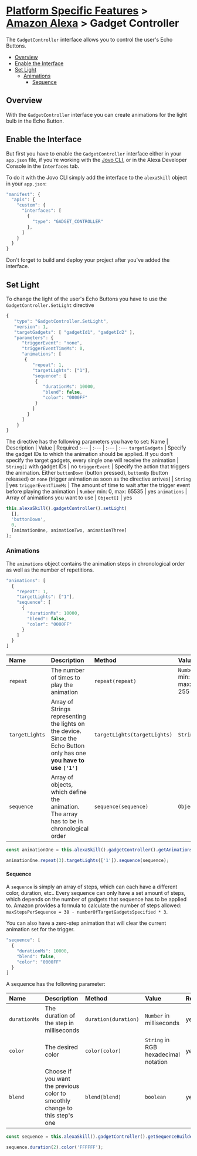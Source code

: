 # [Platform Specific Features](../) > [Amazon Alexa](./README.md) > Gadget Controller

The `GadgetController` interface allows you to control the user's Echo Buttons.

- [Overview](#overview)
- [Enable the Interface](#enable-the-interface)
- [Set Light](#set-light)
  - [Animations](#animations)
    - [Sequence](#sequence)

## Overview

With the `GadgetController` interface you can create animations for the light bulb in the Echo Button.

## Enable the Interface

But first you have to enable the `GadgetController` interface either in your `app.json` file, if you're working with the [Jovo CLI](https://github.com/jovotech/jovo-cli), or in the Alexa Developer Console in the `Interfaces` tab.

To do it with the Jovo CLI simply add the interface to the `alexaSkill` object in your `app.json`:
```javascript
"manifest": {
  "apis": {
    "custom": {
      "interfaces": [
        {
          "type": "GADGET_CONTROLLER"
        },
      ]
    }
  }
}
```
Don't forget to build and deploy your project after you've added the interface.

## Set Light

To change the light of the user's Echo Buttons you have to use the `GadgetController.SetLight` directive

```javascript
{
   "type": "GadgetController.SetLight",
   "version": 1,
   "targetGadgets": [ "gadgetId1", "gadgetId2" ],
   "parameters": {
      "triggerEvent": "none",
      "triggerEventTimeMs": 0,
      "animations": [
       {
          "repeat": 1,
          "targetLights": ["1"],
          "sequence": [
           {
              "durationMs": 10000,
              "blend": false,
              "color": "0000FF"
           }
          ]
        }
      ]
    }
}
```
The directive has the following parameters you have to set:
Name | Description | Value | Required
:--- | :--- | :--- | :---
`targetGadgets` | Specify the gadget IDs to which the animation should be applied. If you don't specify the target gadgets, every single one will receive the animation | `String[]` with gadget IDs | no
`triggerEvent` | Specify the action that triggers the animation. Either `buttonDown` (button pressed), `buttonUp` (button released) or `none` (trigger animation as soon as the directive arrives) | `String` | yes
`triggerEventTimeMs` | The amount of time to wait after the trigger event before playing the animation | `Number` min: 0, max: 65535 | yes
`animations` | Array of animations you want to use | `Object[]` | yes

```javascript
this.alexaSkill().gadgetController().setLight(
  [],
  'buttonDown',
  0,
  [animationOne, animationTwo, animationThree]
);
```

### Animations

The `animations` object contains the animation steps in chronological order as well as the number of repetitions.

```javascript
"animations": [
  {
    "repeat": 1,
    "targetLights": ["1"],
    "sequence": [
      {
        "durationMs": 10000,
        "blend": false,
        "color": "0000FF"
      }
    ]
  }
]
```
Name | Description | Method | Value | Required
:--- | :--- | :--- | :--- | :---
`repeat` | The number of times to play the animation | `repeat(repeat)` | `Number` min: 0, max: 255 | yes
`targetLights` | Array of Strings representing the lights on the device. Since the Echo Button only has one **you have to use `['1']`** | `targetLights(targetLights)` | `String[]` | yes
`sequence` | Array of objects, which define the animation. The array has to be in chronological order | `sequence(sequence)` | `Object[]` | yes

```javascript
const animationOne = this.alexaSkill().gadgetController().getAnimationsBuilder();

animationOne.repeat(3).targetLights(['1']).sequence(sequence);
```

#### Sequence

A `sequence` is simply an array of steps, which can each have a different color, duration, etc.. Every sequence can only have a set amount of steps, which depends on the number of gadgets that sequence has to be applied to. Amazon provides a formula to calculate the number of steps allowed: `maxStepsPerSequence = 38 - numberOfTargetGadgetsSpecified * 3`.

You can also have a zero-step animation that will clear the current animation set for the trigger.
```javascript
"sequence": [
  {
    "durationMs": 10000,
    "blend": false,
    "color": "0000FF"
  }
]
```

A sequence has the following parameter:

Name | Description | Method | Value | Required
:--- | :--- | :--- | :--- | :---
`durationMs` | The duration of the step in milliseconds | `duration(duration)` | `Number` in milliseconds | yes
`color` | The desired color | `color(color)` | `String` in RGB hexadecimal notation | yes
`blend` | Choose if you want the previous color to smoothly change to this step's one | `blend(blend)` | `boolean` | yes

```javascript
const sequence = this.alexaSkill().gadgetController().getSequenceBuilder();

sequence.duration(2).color('FFFFFF');
```

<!--[metadata]: {"title": " Gadget Controller", "description": "Learn more about the Alexa Gadget Controller interface", "activeSections": ["platforms", "alexa", "alexa_gadget-controller"], "expandedSections": "platforms", "inSections": "platforms", "breadCrumbs": {"Docs": "docs/", "Platforms": "docs/platforms",
"Amazon Alexa": "docs/amazon-alexa", "Gadget Controller": "" }, "commentsID": "framework/docs/amazon-alexa/gadget-controller",
"route": "docs/amazon-alexa/gadget-controller" }-->